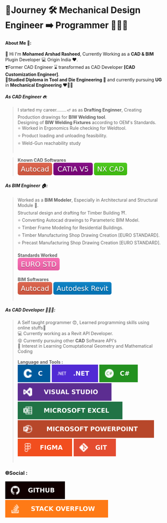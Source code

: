 
# 🚀Journey 🛠️ Mechanical Design Engineer ➡️ Programmer 👨🏻‍💻

#### About Me 💫:
👋 Hi I'm **Mohamed Arshad Rasheed**, Currently Working as a **CAD & BIM** Plugin Developer 💻 Origin India ❤️.<br>
❣️Former CAD Engineer ⌛️ transformed as CAD Developer **[CAD Customization Engineer]**.<br>
🌟**Studied Diploma in Tool and Die Engineering 🔩** and currently pursuing **UG** in **Mechanical Engineering ❤️‍🔥**🌟

##### As CAD Engineer 🔥:
> I started my career........🪔 as as **Drafting Enginner**, Creating Production drawings for **BIW Welding tool**.<br>
> Designing of **BIW Welding Fixtures** according to OEM's Standards.<br>
> ⭐️ Worked in Ergonomics Rule checking for Weldtool.<br>
> ⭐️ Product loading and unloading feasibility.<br>
> ⭐️ Weld-Gun reachability study <br><br>

> **Known CAD Softwares**<br>
![AutoCad](https://github.com/arshadrasheed/arshadrasheed/blob/main/Images/Autocad.svg) ![CATIA V5](https://github.com/arshadrasheed/arshadrasheed/blob/main/Images/CATIA%20V5.svg) ![NX CAD](https://github.com/arshadrasheed/arshadrasheed/blob/main/Images/NX%20CAD.svg) 

##### As BIM Engineer 🏠: 
>Worked as a **BIM Modeler**, Especially in Architectural and Structural Module 🧱. <br>
>Structural design and drafting for Timber Building ⛩.<br>
>⭐️ Converting Autocad drawings to Parameteric BIM Model.<br>
>⭐️ Timber Frame Modeling for Residential Buildings.<br>
>⭐️ Timber Manufacturing Shop Drawing Creation [EURO STANDARD].<br>
>⭐️ Precast Manufacturing Shop Drawing Creation [EURO STANDARD].<br><br>
>**Standards Worked** <br>
>![EURO STD](https://github.com/arshadrasheed/arshadrasheed/blob/main/Images/EURO%20STD.svg)<br><br>
> **BIM Softwares**<br>
![AutoCad](https://github.com/arshadrasheed/arshadrasheed/blob/main/Images/Autocad.svg) ![Autodesk Revit](https://github.com/arshadrasheed/arshadrasheed/blob/main/Images/Autodesk%20Revit.svg)<br><br>

##### As CAD Developer 👨🏻‍💻:
>A Self taught programmer 😍, Learned programming skills using online stuffs🤗 <br>
>💻 Currently working as a Revit API Developer.<br>
>😵 Currently pursuing other **CAD** Software API's <br>
>🎯 Interest in Learning Comuptational Geometry and Mathematical Coding <br><br>
>**Language and Tools :**<br>
>![C](https://github.com/arshadrasheed/arshadrasheed/blob/main/Images/C.svg) ![dotnet](https://github.com/arshadrasheed/arshadrasheed/blob/main/Images/dot%20net.svg) ![Csharp](https://github.com/arshadrasheed/arshadrasheed/blob/main/Images/Csharp.svg) 
![VS](https://github.com/arshadrasheed/arshadrasheed/blob/main/Images/Visual%20Studio.svg) 
![Excel](https://github.com/arshadrasheed/arshadrasheed/blob/main/Images/Excel.svg) <br>
![Power Point](https://github.com/arshadrasheed/arshadrasheed/blob/main/Images/power%20point.svg) 
![Figma](https://github.com/arshadrasheed/arshadrasheed/blob/main/Images/figma.svg) ![Git](https://github.com/arshadrasheed/arshadrasheed/blob/main/Images/git.svg)<br><br>

### 🌐Social : <br>
[![github](https://github.com/arshadrasheed/arshadrasheed/blob/main/Images/Github.svg)](https://github.com/arshadrasheed)
[![stackOverflow](https://github.com/arshadrasheed/arshadrasheed/blob/main/Images/stackover%20flow.svg)](https://stackoverflow.com/users/13355199/arshad-rasheed)



